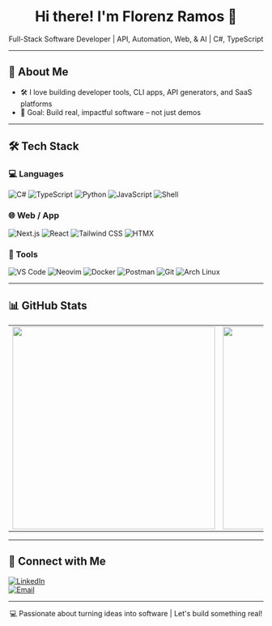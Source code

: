 <h1 align="center">Hi there! I'm Florenz Ramos 👋</h1>
<p align="center">
  Full-Stack Software Developer | API, Automation, Web, & AI | C#, TypeScript
</p>

---

## 🧠 About Me
 
- 🛠️ I love building developer tools, CLI apps, API generators, and SaaS platforms  
- 🎯 Goal: Build real, impactful software – not just demos

---

## 🛠️ Tech Stack

### 💻 Languages  
![C#](https://img.shields.io/badge/CSharp-239120?style=flat&logo=csharp&logoColor=white)
![TypeScript](https://img.shields.io/badge/TypeScript-3178C6?style=flat&logo=typescript&logoColor=white)
![Python](https://img.shields.io/badge/Python-3776AB?style=flat&logo=python&logoColor=white)
![JavaScript](https://img.shields.io/badge/JavaScript-F7DF1E?style=flat&logo=javascript&logoColor=black)
![Shell](https://img.shields.io/badge/Shell-89e051?style=flat&logo=gnu-bash&logoColor=black)

### 🌐 Web / App
![Next.js](https://img.shields.io/badge/Next.js-000000?style=flat&logo=nextdotjs&logoColor=white)
![React](https://img.shields.io/badge/React-61DAFB?style=flat&logo=react&logoColor=black)
![Tailwind CSS](https://img.shields.io/badge/Tailwind_CSS-38B2AC?style=flat&logo=tailwind-css&logoColor=white)
![HTMX](https://img.shields.io/badge/HTMX-4169E1?style=flat)

### 🧰 Tools  
![VS Code](https://img.shields.io/badge/VS%20Code-007ACC?style=flat&logo=visual-studio-code&logoColor=white)
![Neovim](https://img.shields.io/badge/Neovim-57A143?style=flat&logo=neovim&logoColor=white)
![Docker](https://img.shields.io/badge/Docker-2496ED?style=flat&logo=docker&logoColor=white)
![Postman](https://img.shields.io/badge/Postman-FF6C37?style=flat&logo=postman&logoColor=white)
![Git](https://img.shields.io/badge/Git-F05032?style=flat&logo=git&logoColor=white)
![Arch Linux](https://img.shields.io/badge/Arch_Linux-1793D1?style=flat&logo=arch-linux&logoColor=white)

---

## 📊 GitHub Stats

<table>
  <tr>
    <td><img src="https://github-profile-summary-cards.vercel.app/api/cards/stats?username=florenz-ramos&theme=radical" width="400"/></td>
    <td><img src="https://github-profile-summary-cards.vercel.app/api/cards/most-commit-language?username=florenz-ramos&theme=radical" width="400"/></td>
  </tr>
</table>


---

## 🔗 Connect with Me

[![LinkedIn](https://img.shields.io/badge/LinkedIn-blue?style=flat&logo=linkedin&logoColor=white)](https://linkedin.com/in/florenzramos20)  
[![Email](https://img.shields.io/badge/Email-D14836?style=flat&logo=gmail&logoColor=white)](mailto:florenzramos20@gmail.com)

---

<p align="center">
  💻 Passionate about turning ideas into software | Let's build something real!
</p>
